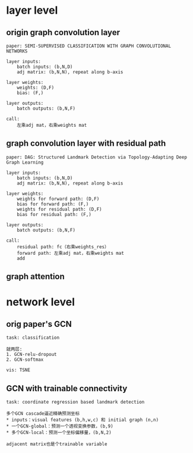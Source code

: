 # layer level

## origin graph convolution layer

    paper: SEMI-SUPERVISED CLASSIFICATION WITH GRAPH CONVOLUTIONAL NETWORKS

    layer inputs: 
        batch inputs: (b,N,D)
        adj matrix: (b,N,N), repeat along b-axis

    layer weights:
        weights: (D,F)
        bias: (F,)

    layer outputs:
        batch outputs: (b,N,F)

    call: 
        左乘adj mat，右乘weights mat


## graph convolution layer with residual path

    paper: DAG: Structured Landmark Detection via Topology-Adapting Deep Graph Learning

    layer inputs: 
        batch inputs: (b,N,D)
        adj matrix: (b,N,N), repeat along b-axis

    layer weights:
        weights for forward path: (D,F)
        bias for forward path: (F,)
        weights for residual path: (D,F)
        bias for residual path: (F,)

    layer outputs:
        batch outputs: (b,N,F)

    call:
        residual path: fc（右乘weights_res）
        forward path: 左乘adj mat，右乘weights mat
        add


## graph attention




# network level

## orig paper's GCN
    
    task: classification

    就两层: 
    1. GCN-relu-dropout
    2. GCN-softmax

    vis: TSNE


## GCN with trainable connectivity

    task: coordinate regression based landmark detection

    多个GCN cascade逼近精确预测坐标
    * inputs：visual features (b,h,w,c) 和 initial graph (n,n)
    * 一个GCN-global：预测一个透视变换参数，(b,9)
    * 多个GCN-local：预测一个坐标偏移量，(b,N,2)

    adjacent matrix也是个trainable variable




